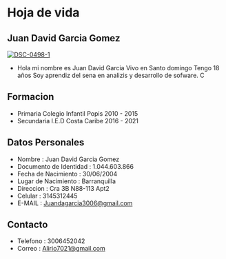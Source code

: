 # Hoja de vida
## Juan David Garcia Gomez
<a href="https://ibb.co/FJ0yzjs"><img src="https://i.ibb.co/FJ0yzjs/DSC-0498-1.jpg" alt="DSC-0498-1" border="0"></a>

- Hola mi nombre es Juan David Garcia Vivo en Santo domingo Tengo 18 años Soy aprendiz del sena en analizis y desarrollo de sofware. C
## Formacion
- Primaria Colegio Infantil Popis 2010 - 2015
- Secundaria I.E.D Costa Caribe 2016 - 2021
## Datos Personales
- Nombre :       Juan David Garcia Gomez
- Documento de Identidad :  1.044.603.866 
- Fecha de Nacimiento :    30/06/2004
- Lugar de Nacimiento :   Barranquilla
- Direccion :     Cra 3B N88-113 Apt2
- Celular :     3145312445
- E-MAIL : Juandagarcia3006@gmail.com
## Contacto
- Telefono : 3006452042
- Correo : Alirio7021@gmail.com



